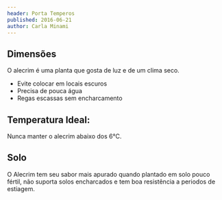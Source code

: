 ```yaml
---
header: Porta Temperos 
published: 2016-06-21
author: Carla Minami
---
```



## Dimensões 

O alecrim é uma planta que gosta de luz e de um clima seco.

 - Evite colocar em locais escuros
 - Precisa de pouca água
 - Regas escassas sem encharcamento


## Temperatura Ideal: 

Nunca manter o alecrim abaixo dos 6°C. 

## Solo

O Alecrim tem seu sabor mais apurado quando plantado em solo pouco fértil, não suporta solos encharcados e tem boa resistência a periodos de estiagem.
